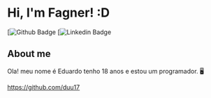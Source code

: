 # Hi, I'm Fagner! :D

[![Github Badge](https://github.com/duu17)
[![Linkedin Badge](https://www.linkedin.com/in/eduardo-alencar-tiburcio-570533239/)

## About me
Ola! meu nome é Eduardo tenho 18 anos e estou um programador. 🖥️













https://github.com/duu17
